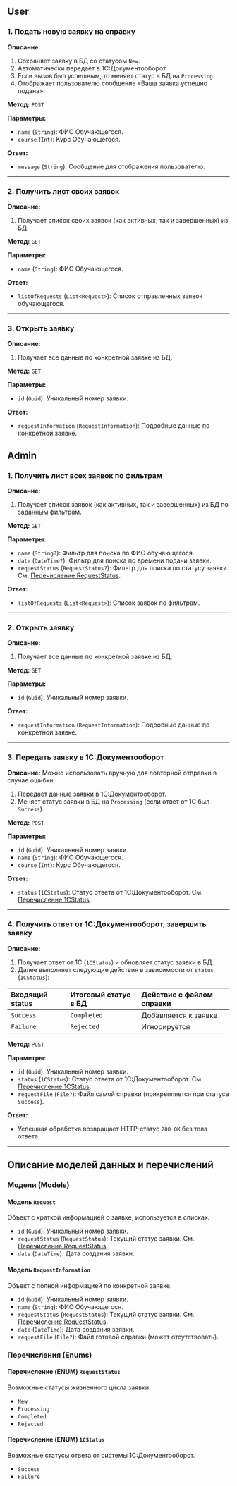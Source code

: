 ## User

### 1. Подать новую заявку на справку

**Описание:**

1. Сохраняет заявку в БД со статусом `New`.
2. Автоматически передает в 1С:Документооборот.
3. Если вызов был успешным, то меняет статус в БД на `Processing`.
4. Отображает пользователю сообщение «Ваша заявка успешно подана».

**Метод:** `POST`

**Параметры:**

-   `name` (`String`): ФИО Обучающегося.
-   `course` (`Int`): Курс Обучающегося.

**Ответ:**

-   `message` (`String`): Сообщение для отображения пользователю.

---

### 2. Получить лист своих заявок

**Описание:**

1. Получает список своих заявок (как активных, так и завершенных) из БД.

**Метод:** `GET`

**Параметры:**

-   `name` (`String`): ФИО Обучающегося.

**Ответ:**

-   `listOfRequests` (`List<Request>`): Список отправленных заявок обучающегося.

---

### 3. Открыть заявку

**Описание:**

1. Получает все данные по конкретной заявке из БД.

**Метод:** `GET`

**Параметры:**

-   `id` (`Guid`): Уникальный номер заявки.

**Ответ:**

-   `requestInformation` (`RequestInformation`): Подробные данные по конкретной заявке.

## Admin

### 1. Получить лист всех заявок по фильтрам

**Описание:**

1. Получает список заявок (как активных, так и завершенных) из БД по заданным фильтрам.

**Метод:** `GET`

**Параметры:**

-   `name` (`String?`): Фильтр для поиска по ФИО обучающегося.
-   `date` (`DateTime?`): Фильтр для поиска по времени подачи заявки.
-   `requestStatus` (`RequestStatus?`): Фильтр для поиска по статусу заявки. См. [Перечисление RequestStatus](#перечисление-enum-requeststatus).

**Ответ:**

-   `listOfRequests` (`List<Request>`): Список заявок по фильтрам.

---

### 2. Открыть заявку

**Описание:**

1. Получает все данные по конкретной заявке из БД.

**Метод:** `GET`

**Параметры:**

-   `id` (`Guid`): Уникальный номер заявки.

**Ответ:**

-   `requestInformation` (`RequestInformation`): Подробные данные по конкретной заявке.

---

### 3. Передать заявку в 1С:Документооборот

**Описание:**
Можно использовать вручную для повторной отправки в случае ошибки.

1. Передает данные заявки в 1С:Документооборот.
2. Меняет статус заявки в БД на `Processing` (если ответ от 1С был `Success`).

**Метод:** `POST`

**Параметры:**

-   `id` (`Guid`): Уникальный номер заявки.
-   `name` (`String`): ФИО Обучающегося.
-   `course` (`Int`): Курс Обучающегося.

**Ответ:**

-   `status` (`1CStatus`): Статус ответа от 1С:Документооборот. См. [Перечисление 1CStatus](#перечисление-enum-1cstatus).

---

### 4. Получить ответ от 1С:Документооборот, завершить заявку

**Описание:**

1. Получает ответ от 1С (`1CStatus`) и обновляет статус заявки в БД.
2. Далее выполняет следующие действия в зависимости от `status` (`1CStatus`):

| Входящий status | Итоговый статус в БД | Действие с файлом справки |
| :-------------- | :------------------- | :------------------------ |
| `Success`       | `Completed`          | Добавляется к заявке      |
| `Failure`       | `Rejected`           | Игнорируется              |

**Метод:** `POST`

**Параметры:**

-   `id` (`Guid`): Уникальный номер заявки.
-   `status` (`1CStatus`): Статус ответа от 1С:Документооборот. См. [Перечисление 1CStatus](#перечисление-enum-1cstatus).
-   `requestFile` (`File?`): Файл самой справки (прикрепляется при статусе `Success`).

**Ответ:**

-   Успешная обработка возвращает HTTP-статус `200 OK` без тела ответа.

---

## Описание моделей данных и перечислений

### Модели (Models)

#### Модель `Request`

Объект с краткой информацией о заявке, используется в списках.

-   `id` (`Guid`): Уникальный номер заявки.
-   `requestStatus` (`RequestStatus`): Текущий статус заявки. См. [Перечисление RequestStatus](#перечисление-enum-requeststatus).
-   `date` (`DateTime`): Дата создания заявки.

#### Модель `RequestInformation`

Объект с полной информацией по конкретной заявке.

-   `id` (`Guid`): Уникальный номер заявки.
-   `name` (`String`): ФИО Обучающегося.
-   `requestStatus` (`RequestStatus`): Текущий статус заявки. См. [Перечисление RequestStatus](#перечисление-enum-requeststatus).
-   `date` (`DateTime`): Дата создания заявки.
-   `requestFile` (`File?`): Файл готовой справки (может отсутствовать).

### Перечисления (Enums)

#### Перечисление (ENUM) `RequestStatus`

Возможные статусы жизненного цикла заявки.

-   `New`
-   `Processing`
-   `Completed`
-   `Rejected`

#### Перечисление (ENUM) `1CStatus`

Возможные статусы ответа от системы 1С:Документооборот.

-   `Success`
-   `Failure`

